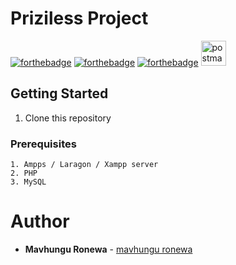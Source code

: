 # Priziless Project

[![forthebadge](https://forthebadge.com/images/badges/uses-css.svg)](http://forthebadge.com)
[![forthebadge](https://forthebadge.com/images/badges/validated-html5.svg)](http://forthebadge.com)
[![forthebadge](http://forthebadge.com/images/badges/built-with-love.svg)](http://forthebadge.com)
<img src="https://www.vectorlogo.zone/logos/getpostman/getpostman-icon.svg" alt="postman" width="40" height="40"/>


## Getting Started
1. Clone this repository

### Prerequisites
```
1. Ampps / Laragon / Xampp server
2. PHP
3. MySQL

```

# Author
- **Mavhungu Ronewa** - [mavhungu ronewa](https://ronewam.netlify.app)
